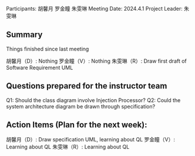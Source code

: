 Participants:  胡馨月 罗金瞳 朱雯琳
Meeting Date:  2024.4.1
Project Leader: 朱雯琳
## Summary

Things finished since last meeting  

胡馨月（D）:  Nothing
罗金瞳（V）:  Nothing
朱雯琳（R）:  Draw first draft of Software Requirement UML
## Questions prepared for the instructor team

Q1:  Should the class diagram involve Injection Processor?
Q2:  Could the system architecture diagram be drawn through specification?
## Action Items (Plan for the next week):

胡馨月（D）:  Draw specification UML, learning about QL
罗金瞳（V）:  Learning about QL
朱雯琳（R）:  Learning about QL